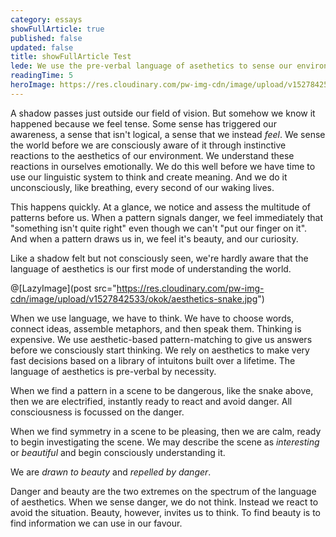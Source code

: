 ```yaml
---
category: essays
showFullArticle: true
published: false
updated: false
title: showFullArticle Test
lede: We use the pre-verbal language of asethetics to sense our environment before we can think. As much as we repel from danger, we're drawn to seamless, cohesive symmetry. In other words, we seek beauty.
readingTime: 5
heroImage: https://res.cloudinary.com/pw-img-cdn/image/upload/v1527842531/okok/aesthetics-nembrotha-aurea.jpg
---
```


A shadow passes just outside our field of vision. But somehow we know it happened because we feel tense. Some sense has triggered our awareness, a sense that isn't logical, a sense that we instead _feel_. We sense the world before we are consciously aware of it through instinctive reactions to the aesthetics of our environment. We understand these reactions in ourselves emotionally. We do this well before we have time to use our linguistic system to think and create meaning. And we do it unconsciously, like breathing, every second of our waking lives.

This happens quickly. At a glance, we notice and assess the multitude of patterns before us. When a pattern signals danger, we feel immediately that "something isn't quite right" even though we can't "put our finger on it". And when a pattern draws us in, we feel it's beauty, and our curiosity.

Like a shadow felt but not consciously seen, we're hardly aware that the language of aesthetics is our first mode of understanding the world.

@[LazyImage](post src="https://res.cloudinary.com/pw-img-cdn/image/upload/v1527842533/okok/aesthetics-snake.jpg")

When we use language, we have to think. We have to choose words, connect ideas, assemble metaphors, and then speak them. Thinking is expensive. We use aesthetic-based pattern-matching to give us answers before we consciously start thinking. We rely on aesthetics to make very fast decisions based on a library of intuitons built over a lifetime. The language of aesthetics is pre-verbal by necessity.

When we find a pattern in a scene to be dangerous, like the snake above, then we are electrified, instantly ready to react and avoid danger. All consciousness is focussed on the danger.

When we find symmetry in a scene to be pleasing, then we are calm, ready to begin investigating the scene. We may describe the scene as _interesting_ or _beautiful_ and begin consciously understanding it.

We are _drawn to beauty_ and _repelled by danger_.

Danger and beauty are the two extremes on the spectrum of the language of aesthetics. When we sense danger, we do not think. Instead we react to avoid the situation. Beauty, however, invites us to think. To find beauty is to find information we can use in our favour.
